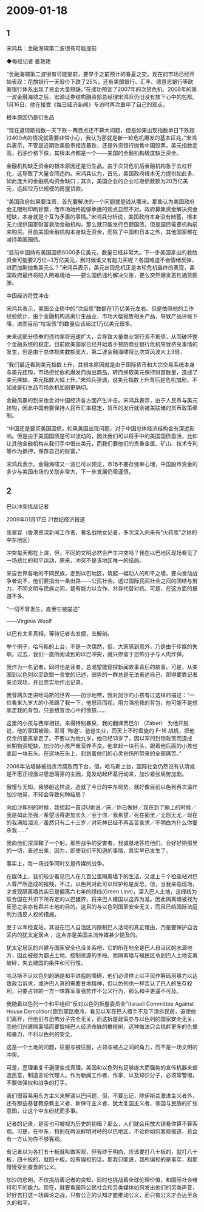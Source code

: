 # 2009-01-18

## 1

宋鸿兵：金融海啸第二波很有可能提前

◆每经记者 姜艳艳

“金融海啸第二波很有可能提前，要早于之前预计的春夏之交。现在的市场已经开始表现：花旗银行一天股价下跌了25%，还有美国银行、汇丰、德意志银行等欧美银行体系出现了资金大量短缺。”在成功预言了2007年的次贷危机、2008年的第一波金融海啸之后，宏源证券结构融资部总经理宋鸿兵仍旧没有放下心中的包袱。1月16日，他在接受《每日经济新闻》专访时再次重申了自己的观点。

根本原因仍是衍生品

“现在道琼斯指数一天下跌一两百点还不算大问题，但是如果出现指数单日下跌超过400点的情况就需要非常小心，我认为那就是新一轮危机爆发的基本征兆。”宋鸿兵表示，不管是近期欧美股市接连暴跌，还是外资银行抛售中国股票，美元指数走高，石油价格下跌，其根本点都是一个――美国的金融机构极度缺乏资金。

金融机构缺乏资金的根本原因还是衍生品。由于次贷危机后金融机构急于去杠杆化，这导致了大量合同违约。宋鸿兵认为，首先，美国政府根本无力提供如此多、如此庞大的金融机构资金缺口；其次，美国企业的企业垃圾债数额为20万亿美元，远超12万亿规模的房屋贷款。

“美国政府如果要注资，首先要解决的一个问题就是钱从哪来。那些认为美国政府会无限制印刷钞票，而市场始终能够承接的观点显然不对。政府募集资金解决资金短缺，本身就是个互为矛盾的事情。”宋鸿兵分析说，美国政府本身没有储蓄，根本无力提供国家财富救助金融机构，那么就只能发行巨额国债，但是国债需要机构前来购买。目前美国金融机构本身缺乏资金，而除了中国和日本之外，其他国家都在减持美国国债。

“目前中国持有美国国债6000多亿美元，数量已经非常大。下一步美国拿出的救助资金可能要2万亿~3万亿美元，到时候谁又有能力买呢？各国难道不会情绪反弹，进而加剧抛售美元么？”宋鸿兵表示，美元出现危机正是本轮危机最终的表现，美国政府最终将陷入两难境地――要么国债违约解决欠账，要么突然爆发恶性通货膨胀。

中国经济将受冲击

宋鸿兵表示，美国企业债中的“次级债”数额在1万亿美元左右。但是依照他的工作经验统计，由于金融机构逃离衍生品业，市场大幅抛售相关产品，导致产品评级下降，进而目前“垃圾债”的数量应该超过1万亿美元很多。

未来这部分债券的违约率将迅速扩大，会导致大量商业银行资不抵债，从而破坏整个金融系统的稳定。目前欧美国家已经开始着手预防商业银行危机导致挤兑事情的发生，但是由于总体损失数额庞大，第二波金融海啸将比次贷风波大上3倍。

“我们最近看到美元指数上升，其根本原因就是由于国际货币和大宗交易系统本身与美元挂钩，市场担忧危机爆发而抛出商品，转而换取美元保持财富数量，造成了美元稀缺，美元指数大幅上升。”宋鸿兵强调，说美元指数上升背后是危机加剧，不如说是衍生品市场危机加剧更确切。

金融风暴的到来也会对中国经济各方面产生冲击。宋鸿兵表示，由于人民币与美元挂钩，因此中国若要保持人民币汇率稳定，货币的发行就会被美联储的货币政策牵制。

“中国还是要买美国国债，如果美国出现问题，对于中国总体经济结构会有深远影响。但是由于美国国债是可以流动的，因此我们可以将手中的美国国债盘活，比如让其他金融机构从我们手中借出美元，而我们要他们的贵重金属、矿山、技术专利等作为抵押，保存自己的财富。”

宋鸿兵表示，金融海啸又一波已可以预见，市场不要存侥幸心理，中国股市资金的多少与美国市场的关联非常大，下一步发展仍需谨慎。

## 2

巴以冲突挑战记者 

2009年01月17日 21世纪经济报道

张翠容（香港资深新闻工作者，著名战地女记者，多次深入向来有“火药库”之称的中东地区） 

冲突每天都在上演，但，不同的文明必然会产生冲突吗？我在以巴地区现场看见了一场悲壮的和平运动，原来，冲突不是该地区唯一的结局。 

来自世界各地的不同民族，走到以巴地区，筑起一幅动人的和平之墙，要向发动战争者说不，他们要指出一条出路――公民社会。透过国际民间社会之间的团结与努力，不同文明与民族之间，是有能力以合作、共存代替对抗。可是，在这方面的报道不多。 

“一切不曾发生，直至它被描述” 

――Virginia Woolf 

以巴有太多真相，等待记者去发掘，去解剖。 

举个例子，哈马斯的上台，不是一次偶然，但，大家感到意外，乃是由于传媒的失职。过去，我们一直所阅读到的以巴冲突，就只停留于恐怖分子与人肉炸弹。 

我作为一名记者，同时也是读者，总渴望能窥探新闻故事背后的故事。可是，从美国到以色列以至欧盟一言堂的记述，弱势的一群总是无法表述自己，那得要靠记者亲访现场，并且忠实地作出记录。 

我曾两次走进哈马斯的世界――加沙地带，我对加沙的小孩有过这样的描述：“一位看来九岁大的小孩踢了我一下，他怒目而视，用力强抢我的背包，他可能不是想拿走我的背包，只是想宣泄心中的愤怒…… 

这里的小孩与西岸相较，来得特别暴戾，我的翻译贾巴尔 （Zaber） 为他开脱说，他的家国被毁、哥哥 ‘殉道’、爸爸失业，而天上不时盘旋的 F-16 战机，把他仅余的童真拿走了。不要以为他九岁，他已经13岁了，因以军的封锁政策而造成长期物资短缺，加沙的小孩严重营养不良。他拿起一块石头，跟着他后面的小孩也拿起一块石头。在这块石头上，刻划着他们的心灵创伤所带来的全部痛苦。” 

2006年法塔赫被指贪污腐败而下台，但，哈马斯上台，国际社会仍然没有认清或是不愿正视激进思想萌芽的主因，竟发动起杯葛行动来，加沙紧张局势加剧。 

傲慢与无知，我够胆这样说，造就了今日的中东局势。就好像目前以色列再次滥炸加沙地带，不知会导致何种结局？ 

向加沙挥别的时候，我想起一首诗U她说／床／你已做好／现在到了躺上的时候／我是如此坚强／希望活得更加长久／至于你／我希望／死在那里／无怨无尤／现在的我满脸泪流／虽然只有二十三岁／对死神已经不再苦苦哀求／不明白为什么你要杀我……” 

我向他们深深鞠了一个躬，那些战争的受害者，我诚恳地答应他们，会好好把那里的一切，表述出来，因为，即使我们不知道的事情，其实早已发生了。 

事实上，每一场战争同时又是传媒的战争。 

在媒体上，我们较少看见巴人在几百公里隔离墙下的生活，又或上千个检查站对巴人尊严所造成的摧残，不过，以色列对此可以辩护称是反恐，但，当我亲临现场，才发现隔离墙其实已是偏离六七年的绿线(Green Line)，深入巴人土地，这绿线为联合国在共识下所界定的以巴疆界，将来巴人建国以这界为准。因此隔离墙被视为反恐之余亦有吞并土地的目的。这目的与以色列国家安全无关，而且已给国际法庭判为违反人权的措施。 

至于以军检查站，其设在巴人自治区内限制巴人活动的真正理由，乃是要保护自治区内的犹太定居点 ，这点亦是美国主流传媒甚少提及的。 

犹太定居区的兴建与国家安全也没关系吧，它的所在地全是巴人自治区的水源地方，因此被视为霸占土地、控制资源的手段。而隔离墙与殖民区令到巴人土地支离破碎，失去建国的条件和可行性。 

哈马斯不认以色列的确是和平进程的障碍，他们必须停止以平民作筹码用暴力以达致政治诉求，或许巴人真的需要甘地精神，但以色列也一样否认了巴人的生存权利，只要占领的一方一味靠军事强势作不公义行为，那么和平更遥不可及。 

我随着以色列一个和平组织“反对以色列拆屋委员会”(Israeli Committee Against House Demolition)跑到耶路撒冷，看见以军在巴人措手不及下清拆民房，迫使他们离开，但他们与恐怖分子完全无关，而这拆屋政策亦与以色列的国家安全无关，而他们兴建隔离墙而要毁掉巴人经济命脉的橄榄树，这种做法只会挑衅更多的仇恨和暴力，不利以色列的安全。 

这是一个土地的问题，征服与被征服，占领与被占之间的角力，而不是一场文明的冲突。 

可是，歪理重复千遍便变成真理。美国和以色列有足够庞大而强势的宣传机器来塑造民意，制造言论代理人。作为新闻工作者、作家、以及知识分子，必须常警惕，不要做强权和战争的打手。 

我们很容易用东方主义来解读以巴问题，但，不要忘记，除伊斯兰激进主义者外，还有那些基督教原教主义者、新保守主义者、犹太复国主义者、帝国与民族的扩张意图，让这个中东纷扰而多事。 

记者的记录，是否也可被视为历史的初稿？那么，人们就会用放大镜看你算不算客观。可是，在中东，特别在两派鲜明对峙的以巴地区，不论你如何客观报道，总会有一方认为你不够客观。 

有记者以为各打五十板就叫做客观，但我终于明白，应该要打八十板的，就打八十板，四十板的，就四十板。如有偏袒的话，那我只能说，我所偏袒的是事实，和那慢慢受到蚕食的公义。 

加沙的悲剧，不仅挑战着记者的良知，同时也挑战着全球伦理价值，和国际社会维持和平的能力。现在，就要看国际公民社会和另类媒体如何发出他们的另类声音， 好好去打这一场舆论之战，只有公正的认知才能推动公义，而只有公义才会达至永久的和平。

